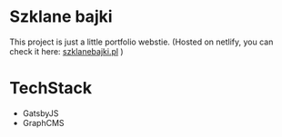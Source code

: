 # Szklane bajki
This project is just a little portfolio webstie. (Hosted on netlify, you can check it here: [szklanebajki.pl](https://szklanebajki.pl/) )

# TechStack
- GatsbyJS
- GraphCMS
